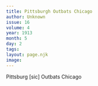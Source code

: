 ```yaml
---
title: Pittsburgh Outbats Chicago
author: Unknown
issue: 16
volume: 4
year: 1913
month: 5
day: 2
tags:
layout: page.njk
image:
---
```

Pittsburg [sic] Outbats Chicago

